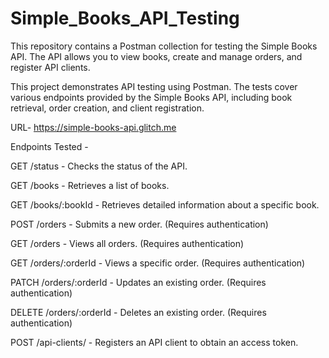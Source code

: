 # Simple_Books_API_Testing
This repository contains a Postman collection for testing the Simple Books API. The API allows you to view books, create and manage orders, and register API clients.

This project demonstrates API testing using Postman. The tests cover various endpoints provided by the Simple Books API, including book retrieval, order creation, and client registration.

URL- https://simple-books-api.glitch.me

Endpoints Tested - 

GET /status - Checks the status of the API.

GET /books - Retrieves a list of books.

GET /books/:bookId - Retrieves detailed information about a specific book.

POST /orders - Submits a new order. (Requires authentication)

GET /orders - Views all orders. (Requires authentication)

GET /orders/:orderId - Views a specific order. (Requires authentication)

PATCH /orders/:orderId - Updates an existing order. (Requires authentication)

DELETE /orders/:orderId - Deletes an existing order. (Requires authentication)

POST /api-clients/ - Registers an API client to obtain an access token.
